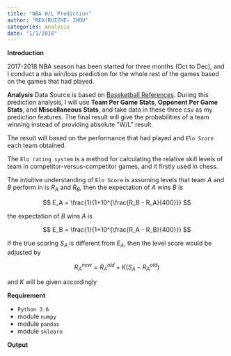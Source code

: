 ```yaml
---
title: "NBA W/L Prediction"
author: "REX(RUIZHE) ZHOU"
categories: analysis
date: "1/1/2018"
---
```

<script type="text/javascript" async  src="https://cdnjs.cloudflare.com/ajax/libs/mathjax/2.7.1/MathJax.js?config=TeX-MML-AM_CHTML">
</script>
   
**Introduction**

2017-2018 NBA season has been started for three months (Oct to Dec), and I conduct a nba win/loss prediction for the
whole rest of the games based on the games that had played. 

**Analysis**
Data Source is based on [Baseketball References](https://www.basketball-reference.com/). During this prediction analysis, I will use **Team Per Game Stats**, **Opponent Per Game Stats**, and **Miscellaneous Stats**, and take data in these three csv as my prediction features. The final result will give the probabilities of a team winning instead of providing absolute "W/L" result.

The result will based on the performance that had played and `Elo Score` each team obtained.

The `Elo rating system` is a method for calculating the relative skill levels of team in competitor-versus-competitor games, and it firstly used in chess. 

The intuitive understanding of `Elo Score` is assuming levels that team *A* and *B* perform in is $R_A$ and $R_B$, then the expectation of *A* wins *B* is

$$
E_A = \frac{1}{1+10^{\frac{R_B - R_A}{400}}}
$$

the expectation of *B* wins *A* is

$$
E_B = \frac{1}{1+10^{\frac{R_A - R_B}{400}}}
$$

If the true scoring $S_A$ is different from $E_A$, then the level score would be adjusted by

$$
R_A^{new} = R_A^{old} + K(S_A - R_A^{old})
$$

and $K$ will be given accordingly

**Requirement**

- `Python 3.6`
- module `numpy`
- module `pandas`
- module `sklearn`

**Output**
